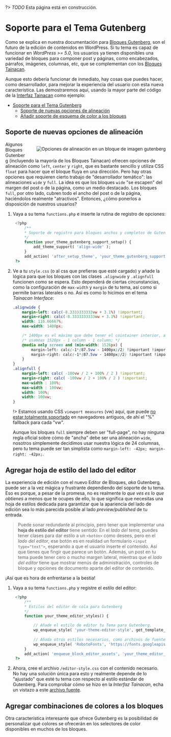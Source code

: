 ?> _TODO_ Esta página está en construcción.

# Soporte para el Tema Gutenberg

Como se explica en nuestra documentación para [Bloques Gutenberg](/es-mx/gutenberg-blocks.md), son el futuro de la edición de contenidos en WordPress. Si tu tema es capaz de funcionar en *WordPress >= 5.0*, los usuarios ya tienen disponibles una variedad de bloques para componer post y páginas, como encabezados, párrafos, imágenes, columnas, etc, que se complementan con los [Bloques Tainacan](/es-mx/gutenberg-blocks#los-bloques-de-tainacan).

Aunque esto debería funcionar de inmediato, hay cosas que puedes hacer, como desarrollador, para mejorar la experiencia del usuario con esta nueva característica. Las demostraremos aquí, usando la mayor parte del código de la [Interfaz Tainacan](https://wordpress.org/themes/tainacan-interface/) como ejemplo:

- [Soporte para el Tema Gutenberg](#soporte-para-el-tema-gutenberg)
  - [Soporte de nuevas opciones de alineación](#soporte-de-nuevas-opciones-de-alineación)
  - [Añadir soporte de esquema de color a los bloques](#agregar-combinaciones-de-colores-a-los-bloques)

## Soporte de nuevas opciones de alineación

<div style="float: right; margin-left: 32px;">

![Opciones de alineación en un bloque de imagen gutenberg](/_assets/images/theme-gutenberg-support-1.jpeg ':size=250')

</div>

Algunos Bloques Gutenberg (incluyendo la mayoría de los Bloques Tainacan) ofrecen opciones de alineación como `left`, `center` y `right`, que es bastante sencillo y utiliza CSS `float` para hacer que el bloque fluya en una dirección. Pero hay otras opciones que requieren cierto trabajo de "desarrollador temático": las alineaciones `wide` y `full`. La idea es que los bloques `wide` "se escapen" del margen del post o de la página, como un medio destacado. Los bloques `full`, por otro lado, cubren todo el ancho del post o de la página, haciéndolos realmente "atractivos". Entonces, ¿cómo ponerlos a disposición de nuestros usuarios?

1. Vaya a su tema `functions.php` e inserte la rutina de registro de opciones:
   ```php
    <?php
        /**
        * Soporte de registro para bloques anchos y completos de Gutenberg
        */
        function your_theme_gutenberg_support_setup() {
            add_theme_support( 'align-wide' );
        }
        add_action( 'after_setup_theme', 'your_theme_gutenberg_support_setup' );
    ?>
   ``` 
2. Ve a tu `style.css` (o al css que prefieras que esté cargado) y añade la lógica para que los bloques con las clases `.alignwide` y `.alignfull` funcionen como se espera. Esto dependerá de ciertas circunstancias, como la configuración de `max-width` y `margin` de tu tema, así como si permite barras laterales o no. Así es como lo hicimos en el tema *Tainacan Interface*:
    ```css
    .alignwide {
        margin-left: calc(-8.3333333333vw + 3.1%) !important;
        margin-right: calc(-8.3333333333vw + 3.1%) !important;
        width: 116.66667%;
        max-width: 1400px;

        /* 1400px es el máximo que debe tener el cointainer interior, así que */
        /* usamoas 1526px - 1 column - 1 column; */
        @media only screen and (min-width: 1526px) {
            margin-left: calc(-1*(87.5vw - 1400px)/2) !important !important;
            margin-right: calc(-1*(87.5vw - 1400px)/2) !important !important;
        }
    }
    .alignfull {
        margin-left: calc( -100vw / 2 + 100% / 2 ) !important;
        margin-right: calc( -100vw / 2 + 100% / 2 ) !important;
        max-width : 100%;
        max-width : 100vw;
        width: 100%;
        width: 100vw;
    }
   ```
   !> Estamos usando CSS `viewport measures` (vw) aquí, que puede [no estar totalmente soportado](https://caniuse.com/#feat=viewport-units ':ignore') en navegadores antiguos, de ahí el "%" fallback para cada "vw". 
   
   Aunque los bloques `full` siempre deben ser "full-page", no hay ninguna regla oficial sobre cómo de "ancha" debe ser una alineación `wide`, nosotros simplemente decidimos usar nuestra lógica de 24 columnas, pero tu tema puede ser tan simplista como `margin-left: -42px; margin-right: -42px;`.

## Agregar hoja de estilo del lado del editor

La experiencia de edición con el nuevo Editor de Bloques, *aka* Gutenberg, puede ser a la vez mágica y frustrante dependiendo del soporte de tu tema. Eso es porque, a pesar de la promesa, no es realmente *lo que ves es lo que obtienes* a menos que te ocupes de ello, lo que significa que necesitas una hoja de estilos dedicada para garantizar que la apariencia del lado de edición sea lo más parecida posible al lado *preview/published* de tu entrada.

> Puede sonar redundante al principio, pero tener que implementar una **hoja de estilo del editor** tiene sentido: En el *lado del tema*, puedes tener clases para dar estilo a un `<botón>` como desees, pero en el *lado del editor*, ese botón es en realidad un formulario `<input type="text">`, esperando a que el usuario inserte el contenido. Así que tienes que fingir que parece un botón. Además, un post en tu tema puede tener cero o mucho margen lateral, mientras que el *lado del editor* tiene que mostrar menús de administración, controles de bloque y opciones de documento aparte del editor de contenido. 

¡Así que es hora de enfrentarse a la bestia!

1. Vaya a su tema `functions.php` y registre el estilo del editor:
   ```php
    <?php
        /**
        * Estilos del editor de cola para Gutenberg
        */
        function your_theme_editor_styles() {

         	// Añade el estilo de editor tu Tema para Gutenberg.
            wp_enqueue_style( 'your-theme-editor-style', get_template_directory_uri() . '/editor-style.css' );
         	
         	// Añada otros estilos necesarios, como archivos de fuentes.
         	wp_enqueue_style( 'RobotoFonts', 'https://fonts.googleapis.com/css?family=Roboto:400,400i,500,500i,700,700i' );
        }
        add_action( 'enqueue_block_editor_assets', 'your_theme_editor_styles' );
    ?>
   ```
2. Ahora, cree el archivo `/editor-style.css` con el contenido necesario. No hay una solución única para esto y realmente depende de lo "ajustado" que esté tu tema con respecto al estilo estándar de Gutenberg. Para comprobar cómo se hizo en la *Interfaz Tainacan*, echa un vistazo a este [archivo fuente](https://github.com/tainacan/tainacan-theme/blob/develop/src/assets/scss/editor-style.scss ':ignore').

## Agregar combinaciones de colores a los bloques

Otra característica interesante que ofrece Gutenberg es la posibilidad de personalizar qué colores se ofrecerán en los selectores de color disponibles en muchos de los bloques.
